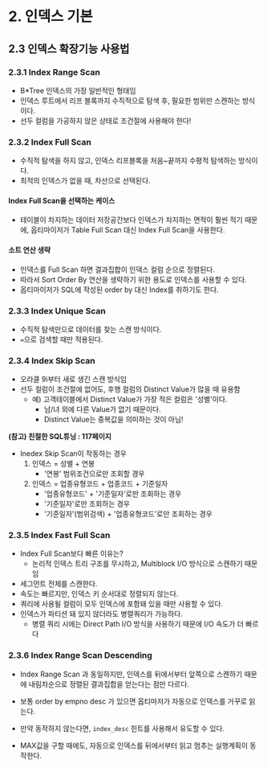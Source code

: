 # 2. 인덱스 기본

## 2.3 인덱스 확장기능 사용법

### 2.3.1 Index Range Scan

- B*Tree 인덱스의 가장 일반적인 형태임
- 인덱스 루트에서 리프 블록까지 수직적으로 탐색 후, 필요한 범위만 스캔하는 방식이다. 
- 선두 컬럼을 가공하지 않은 상태로 조건절에 사용해야 한다!

### 2.3.2 Index Full Scan

- 수직적 탐색을 하지 않고, 인덱스 리프블록을 처음~끝까지 수평적 탐색하는 방식이다. 
- 최적의 인덱스가 없을 때, 차선으로 선택된다. 

#### Index Full Scan을 선택하는 케이스
- 테이블이 차지하는 데이터 저장공간보다 인덱스가 차지하는 면적이 훨씬 적기 때문에, 옵티마이저가 Table Full Scan 대신 Index Full Scan을 사용한다. 

#### 소트 연산 생략

- 인덱스를 Full Scan 하면 결과집합이 인덱스 컬럼 순으로 정렬된다. 
- 따라서 Sort Order By 연산을 생략하기 위한 용도로 인덱스를 사용할 수 있다. 
- 옵티마이저가 SQL에 작성된 order by 대신 Index를 취하기도 한다. 

### 2.3.3 Index Unique Scan

- 수직적 탐색만으로 데이터를 찾는 스캔 방식이다. 
- `=`으로 검색할 때만 적용된다. 

### 2.3.4 Index Skip Scan

- 오라클 9i부터 새로 생긴 스캔 방식임
- 선두 컬럼이 조건절에 없어도, 후행 컬럼의 Distinct Value가 많을 때 유용함
    - 예) 고객테이블에서 Distinct Value가 가장 적은 컬럼은 '성별'이다. 
        - 남/녀 외에 다른 Value가 없기 때문이다. 
        - Distinct Value는 중복값을 의미하는 것이 아님!

**(참고) 친절한 SQL튜닝 : 117페이지**

- Inedex Skip Scan이 작동하는 경우
    1) 인덱스 = 성별 + 연봉 
        - '연봉' 범위조건으로만 조회할 경우
    2) 인덱스 = 업종유형코드 + 업종코드 + 기준일자
        - '업종유형코드' + '기준일자'로만 조회하는 경우
        - '기준일자'로만 조회하는 경우
        - '기준일자'(범위검색) + '업종유형코드'로만 조회하는 경우

### 2.3.5 Index Fast Full Scan

- Index Full Scan보다 빠른 이유는?
    - 논리적 인덱스 트리 구조를 무시하고, Multiblock I/O 방식으로 스캔하기 때문임
- 세그먼트 전체를 스캔한다. 
- 속도는 빠르지만, 인덱스 키 순서대로 정렬되지 않는다. 
- 쿼리에 사용될 컬럼이 모두 인덱스에 포함돼 있을 때만 사용할 수 있다.
- 인덱스가 파티션 돼 있지 않더라도 병렬쿼리가 가능하다. 
    - 병렬 쿼리 시에는 Direct Path I/O 방식을 사용하기 때문에 I/O 속도가 더 빠르다

### 2.3.6 Index Range Scan Descending

- Index Range Scan 과 동일하지만, 인덱스를 뒤에서부터 앞쪽으로 스캔하기 때문에 내림차순으로 정렬된 결과집합을 얻는다는 점만 다르다.

- 보통 order by empno desc 가 있으면 옵티마저가 자동으로 인덱스를 거꾸로 읽는다. 
- 만약 동작하지 않는다면, `index_desc` 힌트를 사용해서 유도할 수 있다. 

- MAX값을 구할 때에도, 자동으로 인덱스를 뒤에서부터 읽고 멈추는 실행계획이 동작한다.  
